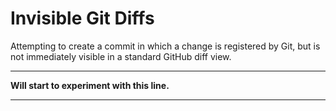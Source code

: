 # Invisible Git Diffs

Attempting to create a commit in which a change is registered by Git, but is not immediately visible in a standard GitHub diff view.

---

​​**Will stаrt t​o experiment​ ​with this line.**​

---

